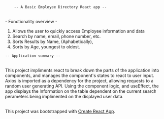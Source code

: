         -- A Basic Employee Directory React app --
<br>
            - Functionality overview -

   1. Allows the user to quickly access Employee information and data
   2. Search by name, email, phone number, etc.
   3. Sorts Results by Name, (Aphabetically), 
   4. Sorts by Age, youngest to oldest.
   
    -- Application summary --
<br>
This project impliments react to break down the parts of the application into components,
and manages the component's states to react to user input. 
Axios is imported as a dependency for the project, allowing requests to a random user generating API.
Using the component logic, and useEffect, the app displays the Information on the table dependent on the current
search perameters being implimented on the displayed user data.

<br>
<br>

This project was bootstrapped with [Create React App](https://github.com/facebook/create-react-app).
